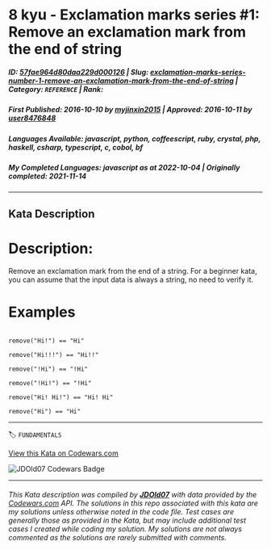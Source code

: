 # 8 kyu - Exclamation marks series #1: Remove an exclamation mark from the end of string

##### **ID**: [57fae964d80daa229d000126](https://www.codewars.com/kata/57fae964d80daa229d000126) | **Slug**: [exclamation-marks-series-number-1-remove-an-exclamation-mark-from-the-end-of-string](https://www.codewars.com/kata/57fae964d80daa229d000126) | **Category**: `REFERENCE` | **Rank**: <span style="color:white">8 kyu</span>

##### **First Published**: 2016-10-10 ***by*** [myjinxin2015](https://www.codewars.com/users/myjinxin2015) | **Approved**: 2016-10-11 ***by*** [user8476848](https://www.codewars.com/users/user8476848)

##### **Languages Available**: javascript, python, coffeescript, ruby, crystal, php, haskell, csharp, typescript, c, cobol, bf

##### **My Completed Languages**: javascript ***as at*** 2022-10-04 | **Originally completed**: 2021-11-14

---

## Kata Description


# Description:



Remove an exclamation mark from the end of a string. For a beginner kata, you can assume that the input data is always a string, no need to verify it.



# Examples



```

remove("Hi!") == "Hi"

remove("Hi!!!") == "Hi!!"

remove("!Hi") == "!Hi"

remove("!Hi!") == "!Hi"

remove("Hi! Hi!") == "Hi! Hi"

remove("Hi") == "Hi"

```

---


🏷 `FUNDAMENTALS`


[View this Kata on Codewars.com](https://www.codewars.com/kata/57fae964d80daa229d000126)

![](https://www.codewars.com/users/jdold07/badges/large "JDOld07 Codewars Badge")

---

###### *This Kata description was compiled by [**JDOld07**](https://tpstech.dev) with data provided by the [Codewars.com](https://www.codewars.com) API.  The solutions in this repo associated with this kata are my solutions unless otherwise noted in the code file.  Test cases are generally those as provided in the Kata, but may include additional test cases I created while coding my solution.  My solutions are not always commented as the solutions are rarely submitted with comments.*
